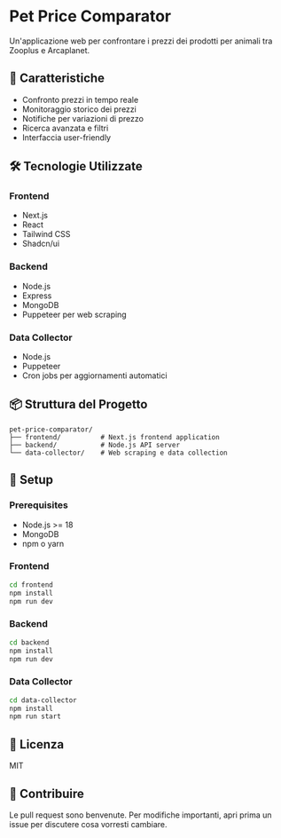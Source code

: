 # Pet Price Comparator

Un'applicazione web per confrontare i prezzi dei prodotti per animali tra Zooplus e Arcaplanet.

## 🌟 Caratteristiche

- Confronto prezzi in tempo reale
- Monitoraggio storico dei prezzi
- Notifiche per variazioni di prezzo
- Ricerca avanzata e filtri
- Interfaccia user-friendly

## 🛠 Tecnologie Utilizzate

### Frontend
- Next.js
- React
- Tailwind CSS
- Shadcn/ui

### Backend
- Node.js
- Express
- MongoDB
- Puppeteer per web scraping

### Data Collector
- Node.js
- Puppeteer
- Cron jobs per aggiornamenti automatici

## 📦 Struttura del Progetto

```
pet-price-comparator/
├── frontend/          # Next.js frontend application
├── backend/           # Node.js API server
└── data-collector/    # Web scraping e data collection
```

## 🚀 Setup

### Prerequisites
- Node.js >= 18
- MongoDB
- npm o yarn

### Frontend
```bash
cd frontend
npm install
npm run dev
```

### Backend
```bash
cd backend
npm install
npm run dev
```

### Data Collector
```bash
cd data-collector
npm install
npm run start
```

## 📝 Licenza

MIT

## 👥 Contribuire

Le pull request sono benvenute. Per modifiche importanti, apri prima un issue per discutere cosa vorresti cambiare.